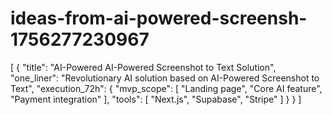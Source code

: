 # ideas-from-ai-powered-screensh-1756277230967
[ { "title": "AI-Powered AI-Powered Screenshot to Text Solution", "one_liner": "Revolutionary AI solution based on AI-Powered Screenshot to Text", "execution_72h": { "mvp_scope": [ "Landing page", "Core AI feature", "Payment integration" ], "tools": [ "Next.js", "Supabase", "Stripe" ] } } ]
